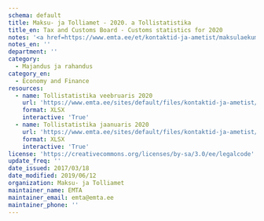 ```yaml
---
schema: default
title: Maksu- ja Tolliamet - 2020. a Tollistatistika
title_en: Tax and Customs Board - Customs statistics for 2020
notes: '<a href=https://www.emta.ee/et/kontaktid-ja-ametist/maksulaekumine-statistika/maksu-ja-tolliameti-avaandmed>Maksu- ja Tolliameti avaandmed</a>. <a href=https://www.emta.ee/et/kontaktid-ja-ametist/avaandmed-maksulaekumine-statistika/tollistatistika>Tollistatistika</a>.'
notes_en: ''
department: ''
category:
  - Majandus ja rahandus
category_en:
  - Economy and Finance
resources:
  - name: Tollistatistika veebruaris 2020
    url: 'https://www.emta.ee/sites/default/files/kontaktid-ja-ametist/maksulaekumine-statistika/tollistatistika/2020/veebruar_2020.xlsx'
    format: XLSX
    interactive: 'True'
  - name: Tollistatistika jaanuaris 2020
    url: 'https://www.emta.ee/sites/default/files/kontaktid-ja-ametist/maksulaekumine-statistika/tollistatistika/2020/jaanuar_2020.xlsx'
    format: XLSX
    interactive: 'True'
license: 'https://creativecommons.org/licenses/by-sa/3.0/ee/legalcode'
update_freq: ''
date_issued: 2017/03/18
date_modified: 2019/06/12
organization: Maksu- ja Tolliamet
maintainer_name: EMTA
maintainer_email: emta@emta.ee
maintainer_phone: ''
---
```

